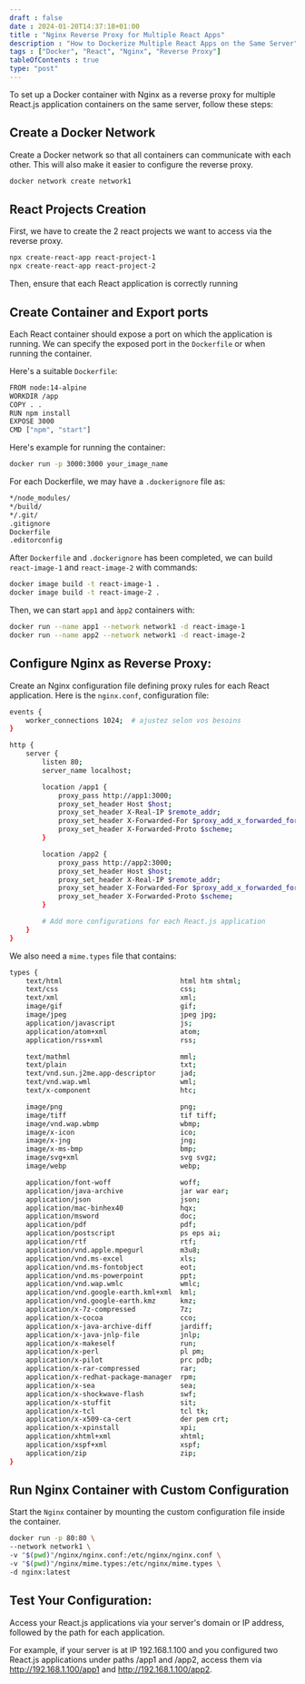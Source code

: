 ```yaml
--- 
draft : false
date : 2024-01-20T14:37:18+01:00
title : "Nginx Reverse Proxy for Multiple React Apps"
description : "How to Dockerize Multiple React Apps on the Same Server"
tags : ["Docker", "React", "Nginx", "Reverse Proxy"]
tableOfContents : true
type: "post"
---
```


To set up a Docker container with Nginx as a reverse proxy for multiple React.js application containers on the same server, follow these steps:

## Create a Docker Network
Create a Docker network so that all containers can communicate with each other. This will also make it easier to configure the reverse proxy.

```bash
docker network create network1
```

## React Projects Creation

First, we have to create the 2 react projects we want to access via the reverse proxy.

```bash
npx create-react-app react-project-1
npx create-react-app react-project-2
```
Then, ensure that each React application is correctly running

## Create Container and Export ports

Each React container should expose a port on which the application is running. We can specify the exposed port in the `Dockerfile` or when running the container. 

Here's a suitable  `Dockerfile`:

```bash
FROM node:14-alpine
WORKDIR /app
COPY . .
RUN npm install
EXPOSE 3000
CMD ["npm", "start"]
```

Here's example for running the container:
```bash
docker run -p 3000:3000 your_image_name
```

For each Dockerfile, we may have a `.dockerignore` file as:
```bash
*/node_modules/
*/build/
*/.git/
.gitignore
Dockerfile
.editorconfig
```

After `Dockerfile` and `.dockerignore` has been completed, we can build `react-image-1` and `react-image-2` with commands:
```bash
docker image build -t react-image-1 .
docker image build -t react-image-2 .
```
Then, we can  start `app1` and `àpp2` containers with:
```bash
docker run --name app1 --network network1 -d react-image-1
docker run --name app2 --network network1 -d react-image-2
```

## Configure Nginx as Reverse Proxy:

Create an Nginx configuration file defining proxy rules for each React application. Here is the `nginx.conf`, configuration file:

```bash
events {
    worker_connections 1024;  # ajustez selon vos besoins
}

http {
    server {
        listen 80;
        server_name localhost;

        location /app1 {
            proxy_pass http://app1:3000;
            proxy_set_header Host $host;
            proxy_set_header X-Real-IP $remote_addr;
            proxy_set_header X-Forwarded-For $proxy_add_x_forwarded_for;
            proxy_set_header X-Forwarded-Proto $scheme;
        }

        location /app2 {
            proxy_pass http://app2:3000;
            proxy_set_header Host $host;
            proxy_set_header X-Real-IP $remote_addr;
            proxy_set_header X-Forwarded-For $proxy_add_x_forwarded_for;
            proxy_set_header X-Forwarded-Proto $scheme;
        }

        # Add more configurations for each React.js application
    }
}
```
We also need a `mime.types` file that contains:

```bash
types {
    text/html                             html htm shtml;
    text/css                              css;
    text/xml                              xml;
    image/gif                             gif;
    image/jpeg                            jpeg jpg;
    application/javascript                js;
    application/atom+xml                  atom;
    application/rss+xml                   rss;

    text/mathml                           mml;
    text/plain                            txt;
    text/vnd.sun.j2me.app-descriptor      jad;
    text/vnd.wap.wml                      wml;
    text/x-component                      htc;

    image/png                             png;
    image/tiff                            tif tiff;
    image/vnd.wap.wbmp                    wbmp;
    image/x-icon                          ico;
    image/x-jng                           jng;
    image/x-ms-bmp                        bmp;
    image/svg+xml                         svg svgz;
    image/webp                            webp;

    application/font-woff                 woff;
    application/java-archive              jar war ear;
    application/json                      json;
    application/mac-binhex40              hqx;
    application/msword                    doc;
    application/pdf                       pdf;
    application/postscript                ps eps ai;
    application/rtf                       rtf;
    application/vnd.apple.mpegurl         m3u8;
    application/vnd.ms-excel              xls;
    application/vnd.ms-fontobject         eot;
    application/vnd.ms-powerpoint         ppt;
    application/vnd.wap.wmlc              wmlc;
    application/vnd.google-earth.kml+xml  kml;
    application/vnd.google-earth.kmz      kmz;
    application/x-7z-compressed           7z;
    application/x-cocoa                   cco;
    application/x-java-archive-diff       jardiff;
    application/x-java-jnlp-file          jnlp;
    application/x-makeself                run;
    application/x-perl                    pl pm;
    application/x-pilot                   prc pdb;
    application/x-rar-compressed          rar;
    application/x-redhat-package-manager  rpm;
    application/x-sea                     sea;
    application/x-shockwave-flash         swf;
    application/x-stuffit                 sit;
    application/x-tcl                     tcl tk;
    application/x-x509-ca-cert            der pem crt;
    application/x-xpinstall               xpi;
    application/xhtml+xml                 xhtml;
    application/xspf+xml                  xspf;
    application/zip                       zip;
}
```

## Run Nginx Container with Custom Configuration

Start the `Nginx` container by mounting the custom configuration file inside the container.

```bash
docker run -p 80:80 \
--network network1 \
-v "$(pwd)"/nginx/nginx.conf:/etc/nginx/nginx.conf \
-v "$(pwd)"/nginx/mime.types:/etc/nginx/mime.types \
-d nginx:latest
```

## Test Your Configuration:

Access your React.js applications via your server's domain or IP address, followed by the path for each application.

For example, if your server is at IP 192.168.1.100 and you configured two React.js applications under paths /app1 and /app2, access them via http://192.168.1.100/app1 and http://192.168.1.100/app2.